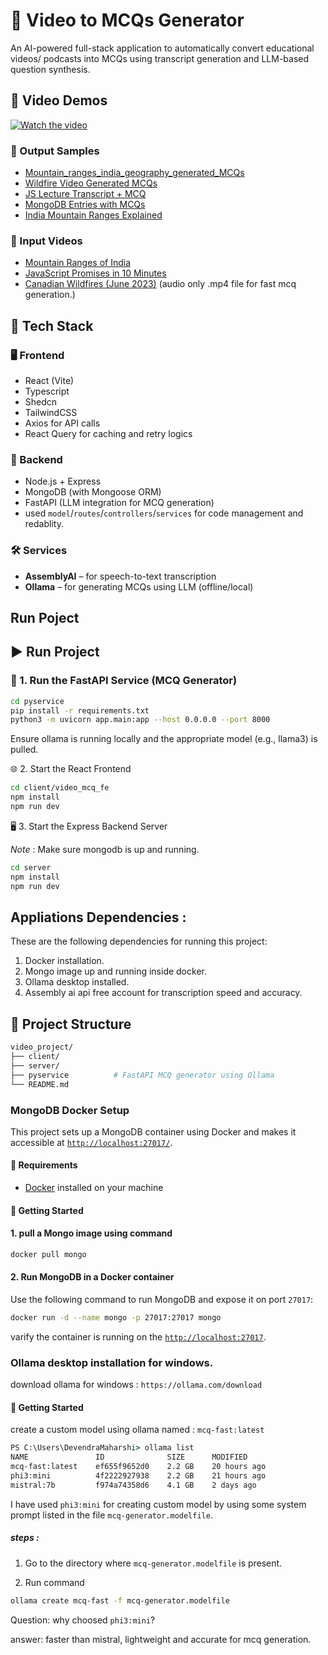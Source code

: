 # 🎥 Video to MCQs Generator

An AI-powered full-stack application to automatically convert educational videos/ podcasts into MCQs using transcript generation and LLM-based question synthesis.

## 🎥 Video Demos
[![Watch the video](https://img.youtube.com/vi/yAoZFxEk56c/0.jpg)](https://youtu.be/yAoZFxEk56c)

### 🔹 Output Samples
- [Mountain_ranges_india_geography_generated_MCQs](videos_and_results/output_samples/mountain_ranges_mcq_generattion_hindi_audio_to_english_mcq.mp4)
- [Wildfire Video Generated MCQs](videos_and_results/output_samples/wildfire_video_generated_mcqs.mp4)
- [JS Lecture Transcript + MCQ](videos_and_results/output_samples/transcript_for_js_lecture_as_well_mcq_processing.mp4)
- [MongoDB Entries with MCQs](videos_and_results/output_samples/mongo_database_entries_with_transcripts_and_mcqs.mp4)
- [India Mountain Ranges Explained](videos_and_results/output_samples/india_mountain_ranges_explained..mp4)

### 🔹 Input Videos
- [Mountain Ranges of India](videos_and_results/input_videos/All%20Important%20Mountain%20Ranges%20of%20India%20in%201%20Video%20_%20SMART%20Revision%20through%20Animation%20_%20UPSC%202023-24.mp4)
- [JavaScript Promises in 10 Minutes](videos_and_results/input_videos/JavaScript%20Promises%20In%2010%20Minutes.mp4)
- [Canadian Wildfires (June 2023)](videos_and_results/input_videos/20230607_me_canadian_wildfires.mp4) (audio only .mp4 file for fast mcq generation.)


## 🚀 Tech Stack

### 🖥️ Frontend

- React (Vite)
- Typescript
- Shedcn
- TailwindCSS
- Axios for API calls
- React Query for caching and retry logics

### 🧠 Backend

- Node.js + Express
- MongoDB (with Mongoose ORM)
- FastAPI (LLM integration for MCQ generation)
- used `model`/`routes`/`controllers`/`services` for code management and redablity.

### 🛠️ Services

- **AssemblyAI** – for speech-to-text transcription
- **Ollama** – for generating MCQs using LLM (offline/local)

## Run Poject

## ▶️ Run Project

### 🧠 1. Run the FastAPI Service (MCQ Generator)

```bash
cd pyservice
pip install -r requirements.txt
python3 -m uvicorn app.main:app --host 0.0.0.0 --port 8000
```

Ensure ollama is running locally and the appropriate model (e.g., llama3) is pulled.

🌐 2. Start the React Frontend

```bash
cd client/video_mcq_fe
npm install
npm run dev
```

🖥️ 3. Start the Express Backend Server

*Note* : Make sure mongodb is up and running.

```bash
cd server
npm install
npm run dev
```

## Appliations Dependencies :

These are the following dependencies for running this project:

1. Docker installation.
2. Mongo image up and running inside docker.
3. Ollama desktop installed.
4. Assembly ai api free account for transcription speed and accuracy.

## 📂 Project Structure

```bash
video_project/
├── client/
├── server/
├── pyservice          # FastAPI MCQ generator using Ollama
└── README.md
```

### MongoDB Docker Setup

This project sets up a MongoDB container using Docker and makes it accessible at [`http://localhost:27017/`](http://localhost:27017/).

#### 🐳 Requirements

- [Docker](https://docs.docker.com/get-docker/) installed on your machine

#### 🚀 Getting Started

#### 1. pull a Mongo image using command

```bash
docker pull mongo
```

#### 2. Run MongoDB in a Docker container

Use the following command to run MongoDB and expose it on port `27017`:

```bash
docker run -d --name mongo -p 27017:27017 mongo
```

varify the container is running on the [`http://localhost:27017`](http://localhost:27017).

### Ollama desktop installation for windows.

download ollama for windows : `https://ollama.com/download`

#### 🚀 Getting Started

create a custom model using ollama named : `mcq-fast:latest`

```cmd
PS C:\Users\DevendraMaharshi> ollama list
NAME               ID              SIZE      MODIFIED
mcq-fast:latest    ef655f9652d0    2.2 GB    20 hours ago
phi3:mini          4f2222927938    2.2 GB    21 hours ago
mistral:7b         f974a74358d6    4.1 GB    2 days ago
```

I have used `phi3:mini` for creating custom model by using some system prompt listed in the file `mcq-generator.modelfile`.

##### steps :

1. Go to the directory where `mcq-generator.modelfile` is present.

2. Run command

```bash
ollama create mcq-fast -f mcq-generator.modelfile
```

Question: why choosed `phi3:mini`?

answer: faster than mistral, lightweight and accurate for mcq generation.

